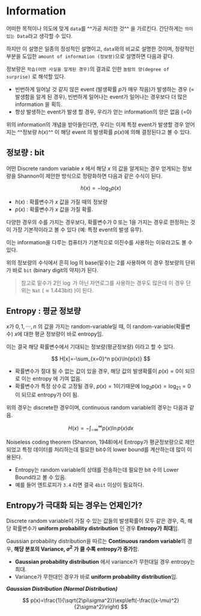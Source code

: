 # Information 

어떠한 목적이나 의도에 맞게 `data`를 ^^가공 처리한 것^^ 을 가르킨다. 간단하게는 `의미있는 Data`라고 생각할 수 있다.  
  
하지만 이 설명은 일종의 정성적인 설명이고, `data`와의 비교로 설명한 것이며, 정량적인 부분을 도입한 `amount of information (정보량)`으로 설명하면 다음과 같다.  
  
정보량은 `학습(어떤 사실을 알게된 경우)`의 결과로 인한 `놀람의 양(degree of surprise)` 로 해석할 있다.

- 빈번하게 일어날 것 같지 않은 event (발생확률 $p$가 매우 작음)가 발생하는 경우 (=발생함을 알게 된 경우), 빈번하게 일어나는 event가 일어나는 경우보다 더 많은 information 을 획득.
- 항상 발생하는 event가 발생 할 경우, 우리가 얻는 information의 양은 없음 (=0)

위의 information의 개념을 받아들인다면, 우리는 이제 특정 event가 발생할 경우 얻어지는 ^^정보량 $h(x)$^^ 이 해당 event 의 발생확률 $p(x)$에 의해 결정된다고 볼 수 있다.

## 정보량 : bit

어떤 Discrete random variable $x$ 에서 해당 $x$ 의 값을 알게되는 경우 얻게되는 정보량을 Shannon이 제안한 방식으로 정량화하면 다음과 같은 수식이 된다.

$$
h(x)=-\log_2p(x)
$$

- $h(x)$ : 확률변수가 $x$ 값을 가질 때의 정보량
- $p(x)$ : 확률변수가 $x$ 값을 가질 확률.

다양한 경우의 수를 가지는 경우보다, 확률변수가 0 또는 1을 가지는 경우로 한정하는 것이 가장 기본적이라고 볼 수 있다 (예: 특정 event의 발생 유무).

이는 information을 다루는 컴퓨터가 기본적으로 이진수를 사용하는 이유라고도 볼 수 있다.

위의 정보량의 수식에서 흔히 $\log$의 base(밑수)는 2를 사용하며 이 경우 정보량의 단위가 바로 `bit` (binary digit의 약자)가 된다.

> 참고로 밑수가 2인 $\log$ 가 아닌 자연로그를 사용하는 경우도 많은데 이 경우 단위는 `Nat` ($\approx 1.443\text{bit}$) )이 된다.

## Entropy : 평균 정보량

$x$가 $0,1,\cdots,n$ 의 값을 가지는 random-variable일 때, 
이 random-variable(확률변수) $x$에 대한 평균 정보량이 바로 entropy임. 

이는 결국 해당 확률변수에서 기대되는 정보량(평균정보량) 이라고 할 수 있다.

$$
H[x]=-\sum_{x=0}^n p(x)\ln{p(x)}
$$

- 확률변수가 절대 될 수 없는 값이 있을 경우, 해당 값의 발생확률이 $p(x)=0$이 되므로 이는 entropy 에 기여 없음.
- 확률변수가 특정 상수로 고정될 경우, $p(x)=1$이기때문에 $\log_2p(x)=\log_21=0$이 되므로 entropy가 0이 됨.

위의 경우는 discrete한 경우이며, continuous random variable의 경우는 다음과 같음.

$$
H(x)=-\int_{-\infty}^{\infty}p(x)\ln{p(x)}dx
$$

Noiseless coding theorem (Shannon, 1948)에서 Entropy가 평균정보량으로 제안되었고 특정 데이터를 처리하는데 필요한 bit수의 lower bound를 계산하는데 많이 이용된다.

- Entropy는 random variable의 상태를 전송하는데 필요한 bit 수의 Lower Bound라고 볼 수 있음.
- 예를 들어 엔트로피가 `3.4` 라면 결국 `4bit` 이상이 필요하다.

## Entropy가 극대화 되는 경우는 언제인가?

Discrete random variable이 가질 수 있는 값들의 발생확률이 모두 같은 경우, 
즉, 해당 확률변수가 **uniform probability distribution** 인 경우 **Entropy가 최대**임.

Gaussian probability distribution을 따르는 **Continuous random variable**의 경우, **해당 분포의 Variance, $\sigma^2$ 가 클 수록** **entropy가 증가**함.

- **Gaussian probability distribution** 에서 variance가 무한대일 경우 entropy는 최대.
- Variance가 무한대인 경우가 바로 **uniform probability distribution**임.

***Gaussian Distribution (Normal Distribution)***

$$
p(x)=\frac{1}{\sqrt{2\pi\sigma^2}}\exp\left(-\frac{(x-\mu)^2}{2\sigma^2}\right)
$$

